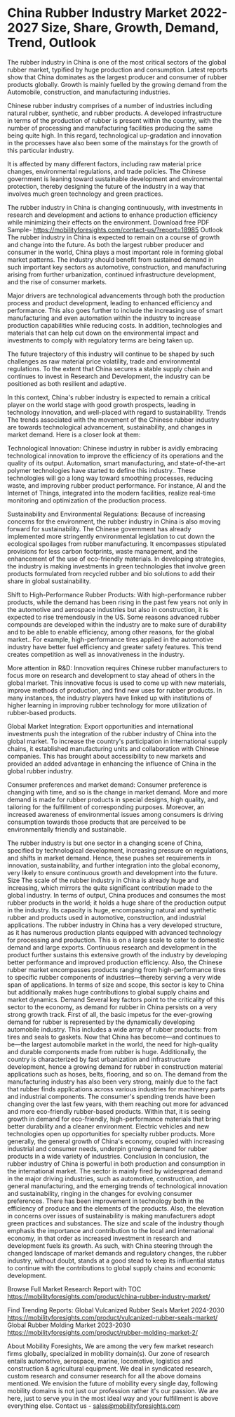 # China Rubber Industry Market 2022-2027 Size, Share, Growth, Demand, Trend, Outlook

The rubber industry in China is one of the most critical sectors of the global rubber market, typified by huge production and consumption. Latest reports show that China dominates as the largest producer and consumer of rubber products globally. Growth is mainly fuelled by the growing demand from the Automobile, construction, and manufacturing industries.

Chinese rubber industry comprises of a number of industries including natural rubber, synthetic, and rubber products. A developed infrastructure in terms of the production of rubber is present within the country, with the number of processing and manufacturing facilities producing the same being quite high. In this regard, technological up-gradation and innovation in the processes have also been some of the mainstays for the growth of this particular industry.

It is affected by many different factors, including raw material price changes, environmental regulations, and trade policies. The Chinese government is leaning toward sustainable development and environmental protection, thereby designing the future of the industry in a way that involves much green technology and green practices.

The rubber industry in China is changing continuously, with investments in research and development and actions to enhance production efficiency while minimizing their effects on the environment.
Download free PDF Sample- https://mobilityforesights.com/contact-us/?report=18985
Outlook
The rubber industry in China is expected to remain on a course of growth and change into the future. As both the largest rubber producer and consumer in the world, China plays a most important role in forming global market patterns. The industry should benefit from sustained demand in such important key sectors as automotive, construction, and manufacturing arising from further urbanization, continued infrastructure development, and the rise of consumer markets.

Major drivers are technological advancements through both the production process and product development, leading to enhanced efficiency and performance. This also goes further to include the increasing use of smart manufacturing and even automation within the industry to increase production capabilities while reducing costs. In addition, technologies and materials that can help cut down on the environmental impact and investments to comply with regulatory terms are being taken up.

The future trajectory of this industry will continue to be shaped by such challenges as raw material price volatility, trade and environmental regulations. To the extent that China secures a stable supply chain and continues to invest in Research and Development, the industry can be positioned as both resilient and adaptive.

In this context, China's rubber industry is expected to remain a critical player on the world stage with good growth prospects, leading in technology innovation, and well-placed with regard to sustainability.
Trends
The trends associated with the movement of the Chinese rubber industry are towards technological advancement, sustainability, and changes in market demand. Here is a closer look at them:

Technological Innovation: Chinese industry in rubber is avidly embracing technological innovation to improve the efficiency of its operations and the quality of its output. Automation, smart manufacturing, and state-of-the-art polymer technologies have started to define this industry.. These technologies will go a long way toward smoothing processes, reducing waste, and improving rubber product performance. For instance, AI and the Internet of Things, integrated into the modern facilities, realize real-time monitoring and optimization of the production process.

Sustainability and Environmental Regulations: Because of increasing concerns for the environment, the rubber industry in China is also moving forward for sustainability. The Chinese government has already implemented more stringently environmental legislation to cut down the ecological spoilages from rubber manufacturing. It encompasses stipulated provisions for less carbon footprints, waste management, and the enhancement of the use of eco-friendly materials. In developing strategies, the industry is making investments in green technologies that involve green products formulated from recycled rubber and bio solutions to add their share in global sustainability.

Shift to High-Performance Rubber Products: With high-performance rubber products, while the demand has been rising in the past few years not only in the automotive and aerospace industries but also in construction, it is expected to rise tremendously in the US. Some reasons advanced rubber compounds are developed within the industry are to make sure of durability and to be able to enable efficiency, among other reasons, for the global market.. For example, high-performance tires applied in the automotive industry have better fuel efficiency and greater safety features. This trend creates competition as well as innovativeness in the industry.

More attention in R&D: Innovation requires Chinese rubber manufacturers to focus more on research and development to stay ahead of others in the global market. This innovative focus is used to come up with new materials, improve methods of production, and find new uses for rubber products. In many instances, the industry players have linked up with institutions of higher learning in improving rubber technology for more utilization of rubber-based products.

Global Market Integration: Export opportunities and international investments push the integration of the rubber industry of China into the global market. To increase the country's participation in international supply chains, it established manufacturing units and collaboration with Chinese companies. This has brought about accessibility to new markets and provided an added advantage in enhancing the influence of China in the global rubber industry.

Consumer preferences and market demand: Consumer preference is changing with time, and so is the change in market demand. More and more demand is made for rubber products in special designs, high quality, and tailoring for the fulfillment of corresponding purposes. Moreover, an increased awareness of environmental issues among consumers is driving consumption towards those products that are perceived to be environmentally friendly and sustainable.

The rubber industry is but one sector in a changing scene of China, specified by technological development, increasing pressure on regulations, and shifts in market demand. Hence, these pushes set requirements in innovation, sustainability, and further integration into the global economy, very likely to ensure continuous growth and development into the future.
Size
The scale of the rubber industry in China is already huge and increasing, which mirrors the quite significant contribution made to the global industry. In terms of output, China produces and consumes the most rubber products in the world; it holds a huge share of the production output in the industry. Its capacity is huge, encompassing natural and synthetic rubber and products used in automotive, construction, and industrial applications. The rubber industry in China has a very developed structure, as it has numerous production plants equipped with advanced technology for processing and production. This is on a large scale to cater to domestic demand and large exports. Continuous research and development in the product further sustains this extensive growth of the industry by developing better performance and improved production efficiency. Also, the Chinese rubber market encompasses products ranging from high-performance tires to specific rubber components of industries—thereby serving a very wide span of applications. In terms of size and scope, this sector is key to China but additionally makes huge contributions to global supply chains and market dynamics.
Demand 
Several key factors point to the criticality of this sector to the economy, as demand for rubber in China persists on a very strong growth track. First of all, the basic impetus for the ever-growing demand for rubber is represented by the dynamically developing automobile industry. This includes a wide array of rubber products: from tires and seals to gaskets. Now that China has become—and continues to be—the largest automobile market in the world, the need for high-quality and durable components made from rubber is huge. Additionally, the country is characterized by fast urbanization and infrastructure development, hence a growing demand for rubber in construction material applications such as hoses, belts, flooring, and so on. The demand from the manufacturing industry has also been very strong, mainly due to the fact that rubber finds applications across various industries for machinery parts and industrial components. The consumer's spending trends have been changing over the last few years, with them reaching out more for advanced and more eco-friendly rubber-based products. Within that, it is seeing growth in demand for eco-friendly, high-performance materials that bring better durability and a cleaner environment. Electric vehicles and new technologies open up opportunities for specialty rubber products. More generally, the general growth of China's economy, coupled with increasing industrial and consumer needs, underpin growing demand for rubber products in a wide variety of industries.
Conclusion
In conclusion, the rubber industry of China is powerful in both production and consumption in the international market. The sector is mainly fired by widespread demand in the major driving industries, such as automotive, construction, and general manufacturing, and the emerging trends of technological innovation and sustainability, ringing in the changes for evolving consumer preferences. There has been improvement in technology both in the efficiency of produce and the elements of the products. Also, the elevation in concerns over issues of sustainability is making manufacturers adopt green practices and substances. The size and scale of the industry though emphasis the importance and contribution to the local and international economy, in that order as increased investment in research and development fuels its growth. As such, with China steering through the changed landscape of market demands and regulatory changes, the rubber industry, without doubt, stands at a good stead to keep its influential status to continue with the contributions to global supply chains and economic development.

Browse Full Market Research Report with TOC https://mobilityforesights.com/product/china-rubber-industry-market/

Find Trending Reports:
Global Vulcanized Rubber Seals Market 2024-2030
https://mobilityforesights.com/product/vulcanized-rubber-seals-market/
Global Rubber Molding Market 2023-2030
https://mobilityforesights.com/product/rubber-molding-market-2/

About Mobility Foresights,
We are among the very few market research firms globally, specialized in mobility domain(s). Our zone of research entails automotive, aerospace, marine, locomotive, logistics and construction & agricultural equipment. We deal in syndicated research, custom research and consumer research for all the above domains mentioned.
We envision the future of mobility every single day, following mobility domains is not just our profession rather it's our passion. We are here, just to serve you in the most ideal way and your fulfillment is above everything else. Contact us -  sales@mobilityforesights.com 

